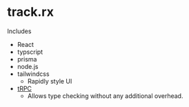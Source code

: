 # track.rx

Includes
- React
- typscript
- prisma
- node.js
- tailwindcss
  - Rapidly style UI
- [tRPC](https://trpc.io/docs/v10/)
  - Allows type checking without any additional overhead.
